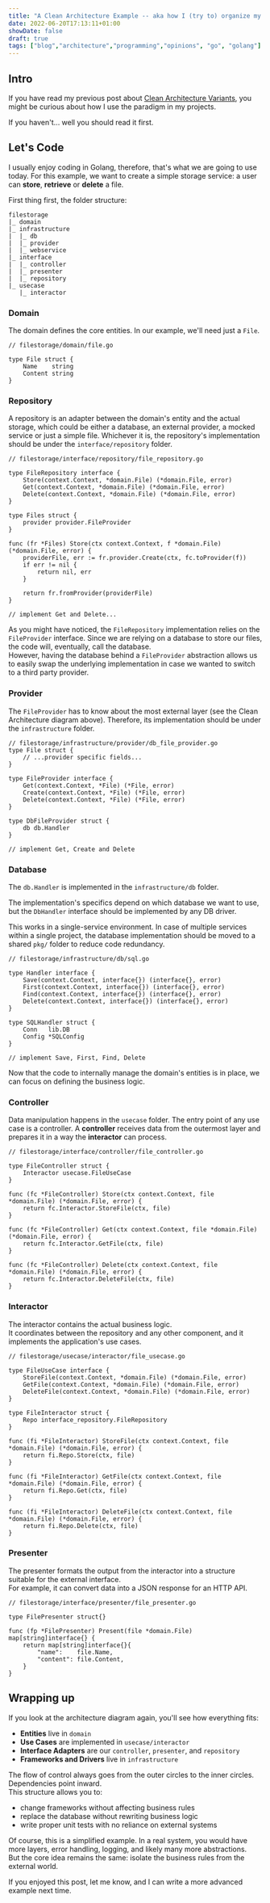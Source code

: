 ```yaml
---
title: "A Clean Architecture Example -- aka how I (try to) organize my projects"
date: 2022-06-20T17:13:11+01:00
showDate: false
draft: true
tags: ["blog","architecture","programming","opinions", "go", "golang"]
---
```


## Intro
If you have read my previous post about [Clean Architecture Variants](/posts/cleaner-architecture/cleaner-architecture), you might be curious about how I use the paradigm in my projects.

If you haven't... well you should read it first.

## Let's Code
I usually enjoy coding in Golang, therefore, that's what we are going to use today.
For this example, we want to create a simple storage service: a user can **store**, **retrieve** or **delete** a file.

First thing first, the folder structure:

```
filestorage
|_ domain
|_ infrastructure
|  |_ db
|  |_ provider
|  |_ webservice
|_ interface
|  |_ controller
|  |_ presenter
|  |_ repository
|_ usecase
   |_ interactor
```

### Domain
The domain defines the core entities. In our example, we'll need just a `File`.

```golang
// filestorage/domain/file.go

type File struct {
    Name    string
    Content string
}
```

### Repository
A repository is an adapter between the domain's entity and the actual storage, which could be either a database, an external provider, a mocked service or just a simple file.
Whichever it is, the repository's implementation should be under the `interface/repository` folder.

```golang
// filestorage/interface/repository/file_repository.go

type FileRepository interface {
	Store(context.Context, *domain.File) (*domain.File, error)
	Get(context.Context, *domain.File) (*domain.File, error)
	Delete(context.Context, *domain.File) (*domain.File, error)
}

type Files struct {
	provider provider.FileProvider
}

func (fr *Files) Store(ctx context.Context, f *domain.File) (*domain.File, error) {
	providerFile, err := fr.provider.Create(ctx, fc.toProvider(f))
	if err != nil {
		return nil, err
	}

	return fr.fromProvider(providerFile)
}

// implement Get and Delete...
```

As you might have noticed, the `FileRepository` implementation relies on the `FileProvider` interface.
Since we are relying on a database to store our files, the code will, eventually, call the database.  
However, having the database behind a `FileProvider` abstraction allows us to easily swap the underlying implementation in case we wanted to switch to a third party provider.

### Provider
The `FileProvider` has to know about the most external layer (see the Clean Architecture diagram above). Therefore, its implementation should be under the `infrastructure` folder.

```golang
// filestorage/infrastructure/provider/db_file_provider.go
type File struct {
    // ...provider specific fields...
}

type FileProvider interface {
	Get(context.Context, *File) (*File, error)
    Create(context.Context, *File) (*File, error)
	Delete(context.Context, *File) (*File, error)
}

type DbFileProvider struct {
	db db.Handler
}

// implement Get, Create and Delete
```

### Database
The `db.Handler` is implemented in the `infrastructure/db` folder.

The implementation's specifics depend on which database we want to use, but the `DbHandler` interface should be implemented by any DB driver.

This works in a single-service environment. In case of multiple services within a single project, the database implementation should be moved to a shared `pkg/` folder to reduce code redundancy.

```golang
// filestorage/infrastructure/db/sql.go

type Handler interface {
	Save(context.Context, interface{}) (interface{}, error)
	First(context.Context, interface{}) (interface{}, error)
	Find(context.Context, interface{}) (interface{}, error)
	Delete(context.Context, interface{}) (interface{}, error)
}

type SQLHandler struct {
	Conn   lib.DB
	Config *SQLConfig
}

// implement Save, First, Find, Delete
```

Now that the code to internally manage the domain's entities is in place, we can focus on defining the business logic.

### Controller
Data manipulation happens in the `usecase` folder. The entry point of any use case is a controller.
A **controller** receives data from the outermost layer and prepares it in a way the **interactor** can process.

```golang
// filestorage/interface/controller/file_controller.go

type FileController struct {
	Interactor usecase.FileUseCase
}

func (fc *FileController) Store(ctx context.Context, file *domain.File) (*domain.File, error) {
	return fc.Interactor.StoreFile(ctx, file)
}

func (fc *FileController) Get(ctx context.Context, file *domain.File) (*domain.File, error) {
	return fc.Interactor.GetFile(ctx, file)
}

func (fc *FileController) Delete(ctx context.Context, file *domain.File) (*domain.File, error) {
	return fc.Interactor.DeleteFile(ctx, file)
}
```

### Interactor
The interactor contains the actual business logic.  
It coordinates between the repository and any other component, and it implements the application's use cases.

```golang
// filestorage/usecase/interactor/file_usecase.go

type FileUseCase interface {
	StoreFile(context.Context, *domain.File) (*domain.File, error)
	GetFile(context.Context, *domain.File) (*domain.File, error)
	DeleteFile(context.Context, *domain.File) (*domain.File, error)
}

type FileInteractor struct {
	Repo interface_repository.FileRepository
}

func (fi *FileInteractor) StoreFile(ctx context.Context, file *domain.File) (*domain.File, error) {
	return fi.Repo.Store(ctx, file)
}

func (fi *FileInteractor) GetFile(ctx context.Context, file *domain.File) (*domain.File, error) {
	return fi.Repo.Get(ctx, file)
}

func (fi *FileInteractor) DeleteFile(ctx context.Context, file *domain.File) (*domain.File, error) {
	return fi.Repo.Delete(ctx, file)
}
```

### Presenter
The presenter formats the output from the interactor into a structure suitable for the external interface.  
For example, it can convert data into a JSON response for an HTTP API.

```golang
// filestorage/interface/presenter/file_presenter.go

type FilePresenter struct{}

func (fp *FilePresenter) Present(file *domain.File) map[string]interface{} {
	return map[string]interface{}{
		"name":    file.Name,
		"content": file.Content,
	}
}
```

## Wrapping up
If you look at the architecture diagram again, you'll see how everything fits:

- **Entities** live in `domain`
- **Use Cases** are implemented in `usecase/interactor`
- **Interface Adapters** are our `controller`, `presenter`, and `repository`
- **Frameworks and Drivers** live in `infrastructure`

The flow of control always goes from the outer circles to the inner circles. Dependencies point inward.  
This structure allows you to:

- change frameworks without affecting business rules
- replace the database without rewriting business logic
- write proper unit tests with no reliance on external systems

Of course, this is a simplified example. In a real system, you would have more layers, error handling, logging, and likely many more abstractions.  
But the core idea remains the same: isolate the business rules from the external world.

If you enjoyed this post, let me know, and I can write a more advanced example next time.
